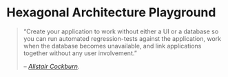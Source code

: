 # Hexagonal Architecture Playground

 
> “Create your application to work without either a UI or a database so you can run automated regression-tests against the application, work when the database becomes unavailable, and link applications together without any user involvement.”
>
> – <cite>[Alistair Cockburn][1].<cite>

[1]:https://learning.oreilly.com/library/view/designing-hexagonal-architecture/9781837635115/B19777_01.xhtml#:-:text=%E2%80%9CCreate%20your%20application%20to%20work%20without%20either%20a%20UI%20or%20a%20database%20so%20you%20can%20run%20automated%20regression-tests%20against%20the%20application%2C%20work%20when%20the%20database%20becomes%20unavailable%2C%20and%20link%20applications%20together%20without%20any%20user%20involvement.%E2%80%9D,%E2%80%93%20Alistair%20Cockburn
